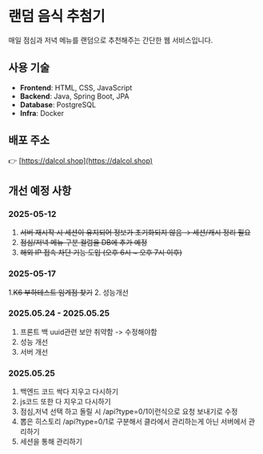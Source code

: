 # 랜덤 음식 추첨기  
매일 점심과 저녁 메뉴를 랜덤으로 추천해주는 간단한 웹 서비스입니다.

## 사용 기술

- **Frontend**: HTML, CSS, JavaScript  
- **Backend**: Java, Spring Boot, JPA  
- **Database**: PostgreSQL  
- **Infra**: Docker

## 배포 주소  
👉 [https://dalcol.shop](https://dalcol.shop)

## 개선 예정 사항

### 2025-05-12
1. ~~서버 재시작 시 세션이 유지되어 정보가 초기화되지 않음 → 세션/캐시 정리 필요~~
2. ~~점심/저녁 메뉴 구분 컬럼을 DB에 추가 예정~~
3. ~~해외 IP 접속 차단 기능 도입 (오후 6시 ~ 오후 7시 이후)~~

### 2025-05-17
1.~~K6 부하테스트 임계점 찾기~~
2. 성능개선

### 2025.05.24 - 2025.05.25
1. 프론트 백 uuid관련 보안 취약함 -> 수정해야함
2. 성능 개선
3. 서버 개선

### 2025.05.25
1. 백엔드 코드 싹다 지우고 다시하기
2. js코드 또한 다 지우고 다시하기
3. 점심,저녁 선택 하고 돌릴 시 /api?type=0/1이런식으로 요청 보내기로 수정
4. 뽑은 히스토리 /api?type=0/1로 구분해서 클라에서 관리하는게 아닌 서버에서 관리하기
5. 세션을 통해 관리하기
